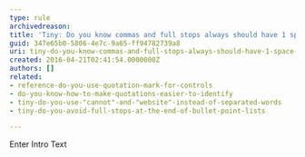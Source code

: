 ```yaml
---
type: rule
archivedreason: 
title: 'Tiny: Do you know commas and full stops always should have 1 space after them?'
guid: 347e65b0-5806-4e7c-9a65-ff94782739a8
uri: tiny-do-you-know-commas-and-full-stops-always-should-have-1-space-after-them
created: 2016-04-21T02:41:54.0000000Z
authors: []
related:
- reference-do-you-use-quotation-mark-for-controls
- do-you-know-how-to-make-quotations-easier-to-identify
- tiny-do-you-use-"cannot"-and-"website"-instead-of-separated-words
- tiny-do-you-avoid-full-stops-at-the-end-of-bullet-point-lists

---
```



Enter Intro Text
<br><excerpt class='endintro'></excerpt><br>



